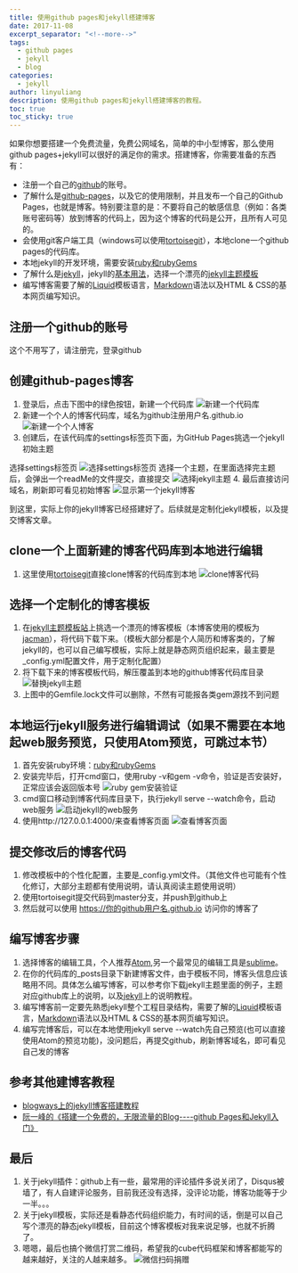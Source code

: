 ```yaml
---
title: 使用github pages和jekyll搭建博客
date: 2017-11-08
excerpt_separator: "<!--more-->"
tags:
  - github pages
  - jekyll
  - blog
categories: 
  - jekyll
author: linyuliang
description: 使用github pages和jekyll搭建博客的教程。
toc: true
toc_sticky: true
---
```

如果你想要搭建一个免费流量，免费公网域名，简单的中小型博客，那么使用github pages+jekyll可以很好的满足你的需求。搭建博客，你需要准备的东西有：
* 注册一个自己的[github](https://github.com/)的账号。
* 了解什么是[github-pages](https://help.github.com/categories/github-pages-basics/)，以及它的使用限制，并且发布一个自己的Github Pages，也就是博客。特别要注意的是：不要将自己的敏感信息（例如：各类账号密码等）放到博客的代码上，因为这个博客的代码是公开，且所有人可见的。
* 会使用git客户端工具（windows可以使用[tortoisegit](https://tortoisegit.org/download)），本地clone一个github pages的代码库。
* 本地jekyll的开发环境，需要安装[ruby和rubyGems](https://rubyinstaller.org/downloads/)
* 了解什么是[jekyll](http://jekyll.com.cn/)，jekyll的[基本用法](http://jekyll.com.cn/docs/usage/)，选择一个漂亮的[jekyll主题模板](http://jekyllthemes.org/)
* 编写博客需要了解的[Liquid](https://liquid.bootcss.com/)模板语言，[Markdown](http://wowubuntu.com/markdown/)语法以及HTML & CSS的基本网页编写知识。




<!-- more -->
## 注册一个github的账号
这个不用写了，请注册完，登录github

## 创建github-pages博客
1. 登录后，点击下图中的绿色按钮，新建一个代码库
![新建一个代码库](/images/githubJekyllBlog/newRepository.bmp)
2. 新建一个个人的博客代码库，域名为github注册用户名.github.io
![新建一个个人博客](/images/githubJekyllBlog/newGithubPages.bmp)
3. 创建后，在该代码库的settings标签页下面，为GitHub Pages挑选一个jekyll初始主题

  选择settings标签页
  ![选择settings标签页](/images/githubJekyllBlog/settings.bmp)
  选择一个主题，在里面选择完主题后，会弹出一个readMe的文件提交，直接提交
  ![选择jekyll主题](/images/githubJekyllBlog/chooseJekyllTheme.bmp)
4. 最后直接访问域名，刷新即可看见初始博客
![显示第一个jekyll博客](/images/githubJekyllBlog/showFirstBlog.bmp)

到这里，实际上你的jekyll博客已经搭建好了。后续就是定制化jekyll模板，以及提交博客文章。

## clone一个上面新建的博客代码库到本地进行编辑
1. 这里使用[tortoisegit](https://tortoisegit.org/download)直接clone博客的代码库到本地
![clone博客代码](/images/githubJekyllBlog/gitClone.bmp)

## 选择一个定制化的博客模板
1. 在[jekyll主题模板站](http://jekyllthemes.org/)上挑选一个漂亮的博客模板（本博客使用的模板为[jacman](https://github.com/simpleyyt/jekyll-jacman)），将代码下载下来。（模板大部分都是个人简历和博客类的，了解jekyll的，也可以自己编写模板，实际上就是静态网页组织起来，最主要是_config.yml配置文件，用于定制化配置）
2. 将下载下来的博客模板代码，解压覆盖到本地的github博客代码库目录
![替换jekyll主题](/images/githubJekyllBlog/replaceTheme.bmp)
3. 上图中的Gemfile.lock文件可以删除，不然有可能报各类gem源找不到问题

## 本地运行jekyll服务进行编辑调试（如果不需要在本地起web服务预览，只使用Atom预览，可跳过本节）
1. 首先安装ruby环境：[ruby和rubyGems](https://rubyinstaller.org/downloads/)
2. 安装完毕后，打开cmd窗口，使用ruby -v和gem -v命令，验证是否安装好，正常应该会返回版本号
![ruby gem安装验证](/images/githubJekyllBlog/rubyInstall.bmp)
3. cmd窗口移动到博客代码库目录下，执行jekyll serve --watch命令，启动web服务
![启动jekyll的web服务](/images/githubJekyllBlog/jekyllBlog.bmp)
4. 使用http://127.0.0.1:4000/来查看博客页面
![查看博客页面](/images/githubJekyllBlog/jekyllShowBlog.bmp)

## 提交修改后的博客代码
1. 修改模板中的个性化配置，主要是_config.yml文件。（其他文件也可能有个性化修订，大部分主题都有使用说明，请认真阅读主题使用说明）
2. 使用tortoisegit提交代码到master分支，并push到github上
3. 然后就可以使用 https://你的github用户名.github.io 访问你的博客了

## 编写博客步骤
1. 选择博客的编辑工具，个人推荐[Atom](https://atom.io/),另一个最常见的编辑工具是[sublime](http://www.sublimetext.com/)。
2. 在你的代码库的_posts目录下新建博客文件，由于模板不同，博客头信息应该略用不同。具体怎么编写博客，可以参考你下载jekyll主题里面的例子，主题对应github库上的说明，以及[jekyll](http://jekyll.com.cn/)上的说明教程。
3. 编写博客前一定要先熟悉jekyll整个工程目录结构，需要了解的[Liquid](https://liquid.bootcss.com/)模板语言，[Markdown](http://wowubuntu.com/markdown/)语法以及HTML & CSS的基本网页编写知识。
4. 编写完博客后，可以在本地使用jekyll serve --watch先自己预览(也可以直接使用Atom的预览功能)，没问题后，再提交github，刷新博客域名，即可看见自己发的博客

## 参考其他建博客教程
* [blogways上的jekyll博客搭建教程](http://www.blogways.net/categories/jekyll/)
* [阮一峰的《搭建一个免费的，无限流量的Blog----github Pages和Jekyll入门》](http://www.ruanyifeng.com/blog/2012/08/blogging_with_jekyll.html)

## 最后
1. 关于jekyll插件：github上有一些，最常用的评论插件多说关闭了，Disqus被墙了，有人自建评论服务，目前我还没有选择，没评论功能，博客功能等于少一半。。。
2. 关于jekyll模板，实际还是看静态代码组织能力，有时间的话，倒是可以自己写个漂亮的静态jekyll模板，目前这个博客模板对我来说足够，也就不折腾了。
3. 嗯嗯，最后也搞个微信打赏二维码，希望我的cube代码框架和博客都能写的越来越好，关注的人越来越多。
![微信扫码捐赠](/images/linyuliang_weixin_tip.jpg)
